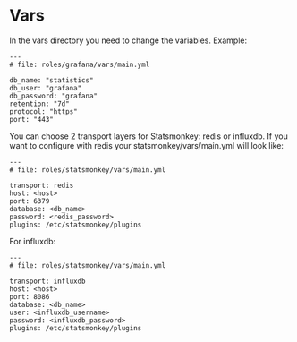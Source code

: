 # Vars

In the vars directory you need to change the variables. Example:

```
---
# file: roles/grafana/vars/main.yml

db_name: "statistics"
db_user: "grafana"
db_password: "grafana"
retention: "7d"
protocol: "https"
port: "443"
```

You can choose 2 transport layers for Statsmonkey: redis or influxdb. If you want to configure with redis your statsmonkey/vars/main.yml will look like:

```
---
# file: roles/statsmonkey/vars/main.yml

transport: redis
host: <host>
port: 6379
database: <db_name>
password: <redis_password>
plugins: /etc/statsmonkey/plugins
```

For influxdb:

```
---
# file: roles/statsmonkey/vars/main.yml

transport: influxdb
host: <host>
port: 8086
database: <db_name>
user: <influxdb_username>
password: <influxdb_password>
plugins: /etc/statsmonkey/plugins
```